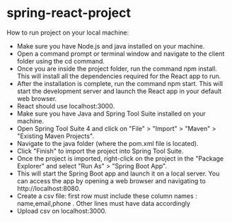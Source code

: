 # spring-react-project

How to run project on your local machine:
- Make sure you have Node.js and java installed on your machine. 
- Open a command prompt or terminal window and navigate to the client folder using the cd command.
- Once you are inside the project folder, run the command npm install. This will install all the dependencies required for the React app to run.
- After the installation is complete, run the command npm start. This will start the development server and launch the React app in your default web browser.
- React should use localhost:3000.
- Make sure you have Java and Spring Tool Suite installed on your machine.
- Open Spring Tool Suite 4 and click on "File" > "Import" > "Maven" > "Existing Maven Projects".
- Navigate to the java folder (where the pom.xml file is located).
- Click "Finish" to import the project into Spring Tool Suite.
- Once the project is imported, right-click on the project in the "Package Explorer" and select "Run As" > "Spring Boot App".
- This will start the Spring Boot app and launch it on a local server. You can access the app by opening a web browser and navigating to http://localhost:8080.
- Create a csv file:
  first row must include these column names : name,email,phone . Other lines must have data accordingly
- Upload csv on localhost:3000.
